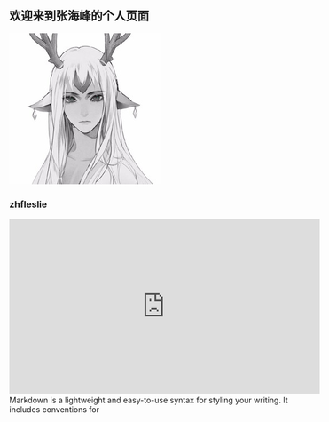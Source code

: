 ## 欢迎来到张海峰的个人页面

<img src ="res/leslie.jpg">


### zhfleslie

<iframe width="560" height="315" src="https://www.youtube-nocookie.com/embed/BJSXBBHyV6s?controls=0" frameborder="0" allow="accelerometer; autoplay; encrypted-media; gyroscope; picture-in-picture" allowfullscreen></iframe>
Markdown is a lightweight and easy-to-use syntax for styling your writing. It includes conventions for
